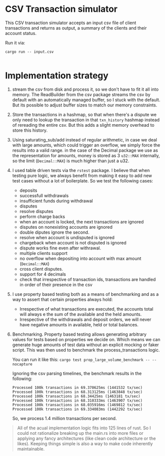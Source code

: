 # CSV Transaction simulator

This CSV transaction simulator accepts an input csv file of client transactions and returns as output, a summary of the clients and their account status.

Run it via:

```
cargo run -- input.csv


```

# Implementation strategy

1. stream the csv from disk and process it, so we don't have to fit it all into memory.
   The ReadBuilder from the csv package streams the csv by default with an automatically managed buffer, so I stuck with the default. But its possible to adjust buffer sizes to match our memory constraints.
2. Store the transactions in a hashmap, so that when there's a dispute we only need to lookup the transaction in that `txn_history` hashmap instead of rereading the entire csv. But this adds a slight memory overhead to store this history.
3. Using saturating_sub/add instead of regular arithmetic, in case we deal with large amounts, which could trigger an overflow, we simply force the results into a valid range. in the case of the Decimal package we use as the representation for amounts, money is stored as 3 `u32::MAX` internally, so the limit (`Decimal::MAX`) is much higher than just a u32.
4. I used table driven tests via the `rstest` package. I believe that when testing pure logic, we always benefit from making it easy to add new test cases without a lot of boilerplate. So we test the following cases:

   - deposits
   - successfull withdrawals
   - insufficient funds during withdrawal
   - disputes
   - resolve disputes
   - perform charge backs
   - when an account is locked, the next transactions are ignored
   - disputes on nonexisting accounts are ignored
   - double diputes ignore the second.
   - resolve when account is undisputed is ignored
   - chargeback when account is not disputed is ignored
   - dispute works fine even after withrawal.
   - multiple clients support
   - no overflow when depositing into account with max amount (`Decimal::MAX`)
   - cross client disputes.
   - support for 4 decimals
   - check that irrespective of transaction ids, transactions are handled in order of their presence in the csv

5. I use property based testing both as a means of benchmarking and as a way to assert that certain properties always hold:
   - Irrespective of what transactions are executed, the accounts total will always e the sum of the available and the held amounts.
   - Irrespective of the withdrawals and deposit orders, we will never have negative amounts in available, held or total balances.
6. Benchmarking. Property based testing allows generating arbitrary values for tests based on properties we decide on. Which means we can generate huge amounts of test data without an explicit mocking or faker script. This was then used to benchmark the process_transactions logic.

   You can run it like this: `cargo test prop_large_volume_benchmark -- --nocapture`

   Ignoring the csv parsing timelines, the benchmark results in the following:

   ```
   Processed 100k transactions in 69.370625ms (1441532 tx/sec)
   Processed 100k transactions in 68.313125ms (1463848 tx/sec)
   Processed 100k transactions in 68.34425ms (1463181 tx/sec)
   Processed 100k transactions in 68.310333ms (1463907 tx/sec)
   Processed 100k transactions in 68.035916ms (1469812 tx/sec)
   Processed 100k transactions in 69.334083ms (1442292 tx/sec)
   ```

   So, we process 1.4 million transactions per second.

> All of the acual implementation logic fits into 125 lines of rust. So I could not rationalize breaking up the main.rs into more files or applying any fancy architectures (like clean code architecture or the likes). Keeping things simple is also a way to make code inherently maintainable.
